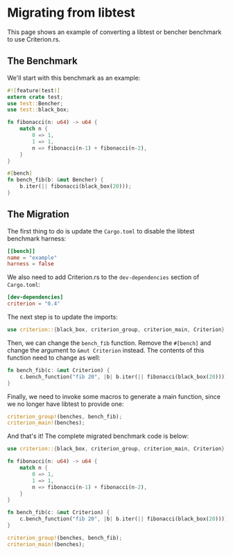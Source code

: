 # Migrating from libtest

This page shows an example of converting a libtest or bencher benchmark to use
Criterion.rs.

## The Benchmark

We'll start with this benchmark as an example:

```rust
#![feature(test)]
extern crate test;
use test::Bencher;
use test::black_box;

fn fibonacci(n: u64) -> u64 {
    match n {
        0 => 1,
        1 => 1,
        n => fibonacci(n-1) + fibonacci(n-2),
    }
}

#[bench]
fn bench_fib(b: &mut Bencher) {
    b.iter(|| fibonacci(black_box(20)));
}
```

## The Migration

The first thing to do is update the `Cargo.toml` to disable the libtest
benchmark harness:

```toml
[[bench]]
name = "example"
harness = false
```

We also need to add Criterion.rs to the `dev-dependencies` section of `Cargo.toml`:

```toml
[dev-dependencies]
criterion = "0.4"
```

The next step is to update the imports:

```rust
use criterion::{black_box, criterion_group, criterion_main, Criterion};
```

Then, we can change the `bench_fib` function. Remove the `#[bench]` and change
the argument to `&mut Criterion` instead. The contents of this function need to
change as well:

```rust
fn bench_fib(c: &mut Criterion) {
    c.bench_function("fib 20", |b| b.iter(|| fibonacci(black_box(20))));
}
```

Finally, we need to invoke some macros to generate a main function, since we
no longer have libtest to provide one:

```rust
criterion_group!(benches, bench_fib);
criterion_main!(benches);
```

And that's it! The complete migrated benchmark code is below:

```rust
use criterion::{black_box, criterion_group, criterion_main, Criterion};

fn fibonacci(n: u64) -> u64 {
    match n {
        0 => 1,
        1 => 1,
        n => fibonacci(n-1) + fibonacci(n-2),
    }
}

fn bench_fib(c: &mut Criterion) {
    c.bench_function("fib 20", |b| b.iter(|| fibonacci(black_box(20))));
}

criterion_group!(benches, bench_fib);
criterion_main!(benches);
```
